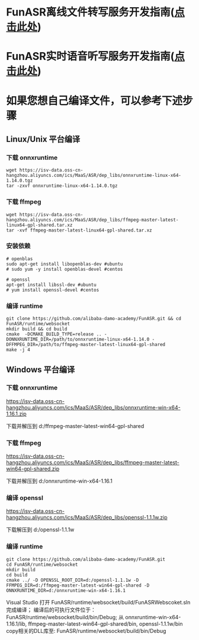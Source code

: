 # FunASR离线文件转写服务开发指南([点击此处](../docs/SDK_advanced_guide_offline_zh.md))

# FunASR实时语音听写服务开发指南([点击此处](../docs/SDK_advanced_guide_online_zh.md))

# 如果您想自己编译文件，可以参考下述步骤
## Linux/Unix 平台编译
### 下载 onnxruntime
```shell
wget https://isv-data.oss-cn-hangzhou.aliyuncs.com/ics/MaaS/ASR/dep_libs/onnxruntime-linux-x64-1.14.0.tgz
tar -zxvf onnxruntime-linux-x64-1.14.0.tgz
```

### 下载 ffmpeg
```shell
wget https://isv-data.oss-cn-hangzhou.aliyuncs.com/ics/MaaS/ASR/dep_libs/ffmpeg-master-latest-linux64-gpl-shared.tar.xz
tar -xvf ffmpeg-master-latest-linux64-gpl-shared.tar.xz
```

### 安装依赖
```shell
# openblas
sudo apt-get install libopenblas-dev #ubuntu
# sudo yum -y install openblas-devel #centos

# openssl
apt-get install libssl-dev #ubuntu 
# yum install openssl-devel #centos
```

### 编译 runtime

```shell
git clone https://github.com/alibaba-damo-academy/FunASR.git && cd FunASR/runtime/websocket
mkdir build && cd build
cmake  -DCMAKE_BUILD_TYPE=release .. -DONNXRUNTIME_DIR=/path/to/onnxruntime-linux-x64-1.14.0 -DFFMPEG_DIR=/path/to/ffmpeg-master-latest-linux64-gpl-shared
make -j 4
```


## Windows 平台编译
### 下载 onnxruntime
https://isv-data.oss-cn-hangzhou.aliyuncs.com/ics/MaaS/ASR/dep_libs/onnxruntime-win-x64-1.16.1.zip

下载并解压到 d:/ffmpeg-master-latest-win64-gpl-shared

### 下载 ffmpeg
https://isv-data.oss-cn-hangzhou.aliyuncs.com/ics/MaaS/ASR/dep_libs/ffmpeg-master-latest-win64-gpl-shared.zip

下载并解压到 d:/onnxruntime-win-x64-1.16.1

### 编译 openssl
https://isv-data.oss-cn-hangzhou.aliyuncs.com/ics/MaaS/ASR/dep_libs/openssl-1.1.1w.zip

下载解压到 d:/openssl-1.1.1w

### 编译 runtime
```
git clone https://github.com/alibaba-damo-academy/FunASR.git 
cd FunASR/runtime/websocket
mkdir build
cd build
cmake ../ -D OPENSSL_ROOT_DIR=d:/openssl-1.1.1w -D FFMPEG_DIR=d:/ffmpeg-master-latest-win64-gpl-shared -D ONNXRUNTIME_DIR=d:/onnxruntime-win-x64-1.16.1
```
Visual Studio 打开 FunASR/runtime/websocket/build/FunASRWebscoket.sln 完成编译；
编译后的可执行文件位于：FunASR/runtime/websocket/build/bin/Debug;
从 onnxruntime-win-x64-1.16.1/lib, ffmpeg-master-latest-win64-gpl-shared/bin, openssl-1.1.1w/bin copy相关的DLL库至: FunASR/runtime/websocket/build/bin/Debug

